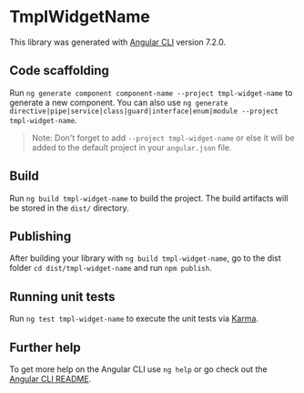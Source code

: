 # TmplWidgetName

This library was generated with [Angular CLI](https://github.com/angular/angular-cli) version 7.2.0.

## Code scaffolding

Run `ng generate component component-name --project tmpl-widget-name` to generate a new component. You can also use `ng generate directive|pipe|service|class|guard|interface|enum|module --project tmpl-widget-name`.
> Note: Don't forget to add `--project tmpl-widget-name` or else it will be added to the default project in your `angular.json` file. 

## Build

Run `ng build tmpl-widget-name` to build the project. The build artifacts will be stored in the `dist/` directory.

## Publishing

After building your library with `ng build tmpl-widget-name`, go to the dist folder `cd dist/tmpl-widget-name` and run `npm publish`.

## Running unit tests

Run `ng test tmpl-widget-name` to execute the unit tests via [Karma](https://karma-runner.github.io).

## Further help

To get more help on the Angular CLI use `ng help` or go check out the [Angular CLI README](https://github.com/angular/angular-cli/blob/master/README.md).
